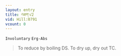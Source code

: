 ```yaml
---
layout: entry
title: འཐག་√2
vid: Hill:0791
vcount: 0
---
```

`Involuntary` `Erg-Abs`
> To reduce by boiling DS\.
 To dry up, dry out TC\.

